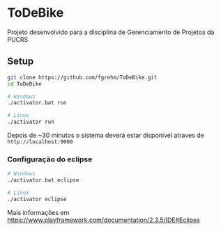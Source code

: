 # ToDeBike

Projeto desenvolvido para a disciplina de Gerenciamento de Projetos da PUCRS

## Setup

```sh
git clone https://github.com/fgrehm/ToDeBike.git
cd ToDeBike

# Windows
./activator.bat run

# Linux
./activator run
```

Depois de ~30 minutos o sistema deverá estar disponivel atraves de `http://localhost:9000`

### Configuração do eclipse

```sh
# Windows
./activator.bat eclipse

# Linux
./activator eclipse
```

Mais informações em https://www.playframework.com/documentation/2.3.5/IDE#Eclipse
